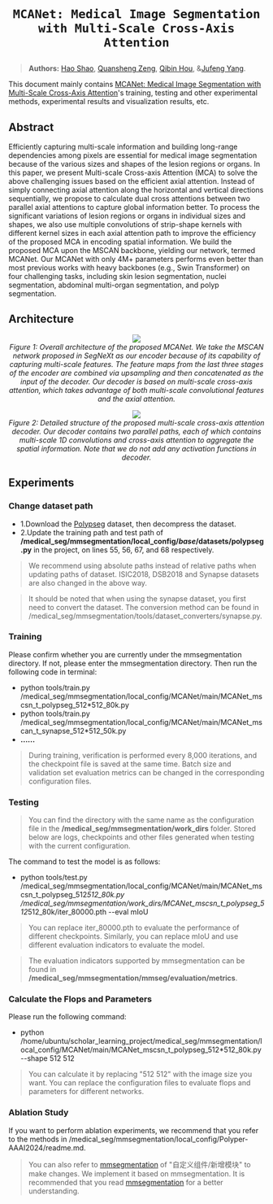 # <p align=center>`MCANet: Medical Image Segmentation with Multi-Scale Cross-Axis Attention`</p>

> **Authors:**
> [Hao Shao](https://scholar.google.com/citations?hl=en&user=vB4DPYgAAAAJ), [Quansheng Zeng](), [Qibin Hou](https://scholar.google.com/citations?user=fF8OFV8AAAAJ&hl=en&oi=ao), &[Jufeng Yang](https://scholar.google.com/citations?user=c5vDJv0AAAAJ&hl=en&oi=ao).



This document mainly contains [MCANet: Medical Image Segmentation with Multi-Scale Cross-Axis Attention](https://arxiv.org/abs/2312.08866)'s training, testing and other experimental methods, experimental results and visualization results, etc.

## **Abstract**

Efficiently capturing multi-scale information and building long-range dependencies among pixels are essential for medical image segmentation because of the various sizes and shapes of the lesion regions or organs. In this paper, we present Multi-scale Cross-axis Attention (MCA) to solve the above challenging issues based on the efficient axial attention. Instead of simply connecting axial attention along the horizontal and vertical directions sequentially, we propose to calculate dual cross attentions between two parallel axial attentions to capture global information better. To process the significant variations of lesion regions or organs in individual sizes and shapes, we also use multiple convolutions of strip-shape kernels with different kernel sizes in each axial attention path to improve the efficiency of the proposed MCA in encoding spatial information. We build the proposed MCA upon the MSCAN backbone, yielding our network, termed MCANet. Our MCANet with only 4M+ parameters performs even better than most previous works with heavy backbones (e.g., Swin Transformer) on four challenging tasks, including skin lesion segmentation, nuclei segmentation, abdominal multi-organ segmentation, and polyp segmentation.

## Architecture


<p align="center">
    <img src="https://github.com/haoshao-nku/medical_seg/blob/master/fig/pipeline-MCANet.png"/> <br />
    <em> 
    Figure 1: Overall architecture of the proposed MCANet. We take the MSCAN network proposed in SegNeXt as our encoder because of its capability of capturing multi-scale features. The feature maps from the last three stages of the encoder are combined via upsampling and then concatenated as the input of the decoder. Our decoder is based on multi-scale cross-axis attention, which takes advantage of both multi-scale convolutional features and the axial attention.
    </em>
</p>



<p align="center">
    <img src="https://github.com/haoshao-nku/medical_seg/blob/master/fig/decoder-MCANet.png"/> <br />
    <em> 
    Figure 2: Detailed structure of the proposed multi-scale cross-axis attention decoder. Our decoder contains two parallel paths, each of which contains multi-scale 1D convolutions and cross-axis attention to aggregate the spatial information. Note that we do not add any activation functions in decoder.
    </em>
</p>

## Experiments

### Change dataset path

- 1.Download the [Polypseg](https://github.com/DengPingFan/PraNet) dataset, then decompress the dataset.
- 2.Update the training path and test path of **/medical_seg/mmsegmentation/local_config/_base_/datasets/polypseg.py** in the project, on lines 55, 56, 67, and 68 respectively.
> We recommend using absolute paths instead of relative paths when updating paths of dataset. ISIC2018, DSB2018 and Synapse datasets are also changed in the above way.

> It should be noted that when using the synapse dataset, you first need to convert the dataset. The conversion method can be found in /medical_seg/mmsegmentation/tools/dataset_converters/synapse.py.

### Training
Please confirm whether you are currently under the mmsegmentation directory. If not, please enter the mmsegmentation directory. Then run the following code in terminal:

- python tools/train.py /medical_seg/mmsegmentation/local_config/MCANet/main/MCANet_mscsn_t_polypseg_512*512_80k.py
- python tools/train.py /medical_seg/mmsegmentation/local_config/MCANet/main/MCANet_mscan_t_synapse_512*512_50k.py
- **......**



> During training, verification is performed every 8,000 iterations, and the checkpoint file is saved at the same time. Batch size and validation set evaluation metrics can be changed in the corresponding configuration files.

### Testing

> You can find the directory with the same name as the configuration file in the **/medical_seg/mmsegmentation/work_dirs** folder. Stored below are logs, checkpoints and other files generated when testing with the current configuration.

 The command to test the model is as follows:

- python tools/test.py  /medical_seg/mmsegmentation/local_config/MCANet/main/MCANet_mscsn_t_polypseg_512*512_80k.py  /medical_seg/mmsegmentation/work_dirs/MCANet_mscsn_t_polypseg_512*512_80k/iter_80000.pth --eval mIoU

>  You can replace iter_80000.pth to evaluate the performance of different checkpoints. Similarly, you can replace mIoU and use different evaluation indicators to evaluate the model.

> The evaluation indicators supported by mmsegmentation can be found in **/medical_seg/mmsegmentation/mmseg/evaluation/metrics**.

### Calculate the Flops and Parameters
Please run the following command:
- python /home/ubuntu/scholar_learning_project/medical_seg/mmsegmentation/local_config/MCANet/main/MCANet_mscsn_t_polypseg_512*512_80k.py --shape 512 512

> You can calculate it by replacing "512 512" with the image size you want.
> You can replace the configuration files to evaluate flops and parameters for different networks.

### Ablation Study

If you want to perform ablation experiments, we recommend that you refer to the methods in /medical_seg/mmsegmentation/local_config/Polyper-AAAI2024/readme.md.

> You can also refer to [mmsegmentation](https://mmsegmentation.readthedocs.io/zh-cn/latest/) of "自定义组件/新增模块" to make changes. We implement it based on mmsegmentation. It is recommended that you read [mmsegmentation](https://mmsegmentation.readthedocs.io/zh-cn/latest/) for a better understanding.